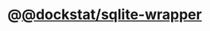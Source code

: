 # @[@dockstat/sqlite-wrapper](mention://f5007bf7-16c3-4632-be65-ddd4cfd3d08b/document/56229547-5cee-49ff-be41-1b75e7548809)